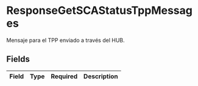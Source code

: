 # ResponseGetSCAStatusTppMessages

Mensaje para el TPP enviado a través del HUB.


## Fields

| Field       | Type        | Required    | Description |
| ----------- | ----------- | ----------- | ----------- |